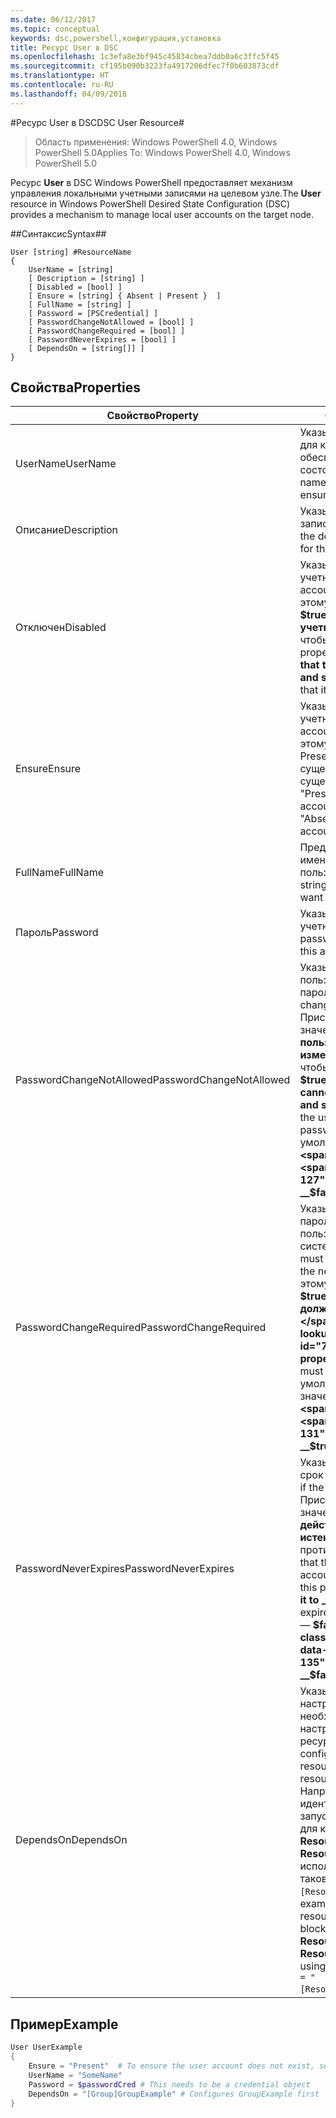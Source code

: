```yaml
---
ms.date: 06/12/2017
ms.topic: conceptual
keywords: dsc,powershell,конфигурация,установка
title: Ресурс User в DSC
ms.openlocfilehash: 1c3efa8e3bf945c45834cbea7ddb0a6c3ffc5f45
ms.sourcegitcommit: cf195b090b3223fa4917206dfec7f0b603873cdf
ms.translationtype: HT
ms.contentlocale: ru-RU
ms.lasthandoff: 04/09/2018
---
```

#<a name="dsc-user-resource"></a><span data-ttu-id="7559d-103">Ресурс User в DSC</span><span class="sxs-lookup"><span data-stu-id="7559d-103">DSC User Resource#</span></span>


><span data-ttu-id="7559d-104">Область применения: Windows PowerShell 4.0, Windows PowerShell 5.0</span><span class="sxs-lookup"><span data-stu-id="7559d-104">Applies To: Windows PowerShell 4.0, Windows PowerShell 5.0</span></span>


<span data-ttu-id="7559d-105">Ресурс __User__ в DSC Windows PowerShell предоставляет механизм управления локальными учетными записями на целевом узле.</span><span class="sxs-lookup"><span data-stu-id="7559d-105">The __User__ resource in Windows PowerShell Desired State Configuration (DSC) provides a mechanism to manage local user accounts on the target node.</span></span>


##<a name="syntax"></a><span data-ttu-id="7559d-106">Синтаксис</span><span class="sxs-lookup"><span data-stu-id="7559d-106">Syntax##</span></span>

```
User [string] #ResourceName
{
    UserName = [string]
    [ Description = [string] ]
    [ Disabled = [bool] ]
    [ Ensure = [string] { Absent | Present }  ]
    [ FullName = [string] ]
    [ Password = [PSCredential] ]
    [ PasswordChangeNotAllowed = [bool] ]
    [ PasswordChangeRequired = [bool] ]
    [ PasswordNeverExpires = [bool] ]
    [ DependsOn = [string[]] ]
}
```

## <a name="properties"></a><span data-ttu-id="7559d-107">Свойства</span><span class="sxs-lookup"><span data-stu-id="7559d-107">Properties</span></span>
|  <span data-ttu-id="7559d-108">Свойство</span><span class="sxs-lookup"><span data-stu-id="7559d-108">Property</span></span>  |  <span data-ttu-id="7559d-109">Описание</span><span class="sxs-lookup"><span data-stu-id="7559d-109">Description</span></span>   |
|---|---|
| <span data-ttu-id="7559d-110">UserName</span><span class="sxs-lookup"><span data-stu-id="7559d-110">UserName</span></span>| <span data-ttu-id="7559d-111">Указывает имя учетной записи, для которой требуется обеспечить определенное состояние.</span><span class="sxs-lookup"><span data-stu-id="7559d-111">Indicates the account name for which you want to ensure a specific state.</span></span>|
| <span data-ttu-id="7559d-112">Описание</span><span class="sxs-lookup"><span data-stu-id="7559d-112">Description</span></span>| <span data-ttu-id="7559d-113">Указывает описание учетной записи пользователя.</span><span class="sxs-lookup"><span data-stu-id="7559d-113">Indicates the description you want to use for the user account.</span></span>|
| <span data-ttu-id="7559d-114">Отключен</span><span class="sxs-lookup"><span data-stu-id="7559d-114">Disabled</span></span>| <span data-ttu-id="7559d-115">Указывает, включена ли учетная запись.</span><span class="sxs-lookup"><span data-stu-id="7559d-115">Indicates if the account is enabled.</span></span> <span data-ttu-id="7559d-116">Присвойте этому свойству значение __$true__, чтобы отключить учетную запись, и __$false__, чтобы включить ее.</span><span class="sxs-lookup"><span data-stu-id="7559d-116">Set this property to __$true__ to ensure that this account is disabled, and set it to __$false__ to ensure that it is enabled.</span></span>|
| <span data-ttu-id="7559d-117">Ensure</span><span class="sxs-lookup"><span data-stu-id="7559d-117">Ensure</span></span>| <span data-ttu-id="7559d-118">Указывает, существует ли учетная запись.</span><span class="sxs-lookup"><span data-stu-id="7559d-118">Indicates if the account exists.</span></span> <span data-ttu-id="7559d-119">Присвойте этому свойству значение Present, если учетная запись существует, и Absent, если не существует.</span><span class="sxs-lookup"><span data-stu-id="7559d-119">Set this property to "Present" to ensure that the account exists, and set it to "Absent" to ensure that the account does not exist.</span></span>|
| <span data-ttu-id="7559d-120">FullName</span><span class="sxs-lookup"><span data-stu-id="7559d-120">FullName</span></span>| <span data-ttu-id="7559d-121">Представляет строку с полным именем для учетной записи пользователя.</span><span class="sxs-lookup"><span data-stu-id="7559d-121">Represents a string with the full name you want to use for the user account.</span></span>|
| <span data-ttu-id="7559d-122">Пароль</span><span class="sxs-lookup"><span data-stu-id="7559d-122">Password</span></span>| <span data-ttu-id="7559d-123">Указывает пароль для этой учетной записи.</span><span class="sxs-lookup"><span data-stu-id="7559d-123">Indicates the password you want to use for this account.</span></span> |
| <span data-ttu-id="7559d-124">PasswordChangeNotAllowed</span><span class="sxs-lookup"><span data-stu-id="7559d-124">PasswordChangeNotAllowed</span></span>| <span data-ttu-id="7559d-125">Указывает, может ли пользователь изменить пароль.</span><span class="sxs-lookup"><span data-stu-id="7559d-125">Indicates if the user can change the password.</span></span> <span data-ttu-id="7559d-126">Присвойте этому свойству значение __$true__, чтобы пользователь не мог изменить пароль, и __$false__, чтобы мог.</span><span class="sxs-lookup"><span data-stu-id="7559d-126">Set this property to __$true__ to ensure that the user cannot change the password, and set it to __$false__ to allow the user to change the password.</span></span> <span data-ttu-id="7559d-127">Значение по умолчанию — __$false__.</span><span class="sxs-lookup"><span data-stu-id="7559d-127">The default value is __$false__.</span></span>|
| <span data-ttu-id="7559d-128">PasswordChangeRequired</span><span class="sxs-lookup"><span data-stu-id="7559d-128">PasswordChangeRequired</span></span>| <span data-ttu-id="7559d-129">Указывает, требуется ли смена пароля при следующем входе пользователя в систему.</span><span class="sxs-lookup"><span data-stu-id="7559d-129">Indicates if the user must change the password at the next sign in.</span></span> <span data-ttu-id="7559d-130">Присвойте этому свойству значение __$true__, если пользователь должен изменить пароль.</span><span class="sxs-lookup"><span data-stu-id="7559d-130">Set this property to __$true__ if the user must change the password.</span></span> <span data-ttu-id="7559d-131">По умолчанию используется значение __$true__.</span><span class="sxs-lookup"><span data-stu-id="7559d-131">The default value is __$true__.</span></span>|
| <span data-ttu-id="7559d-132">PasswordNeverExpires</span><span class="sxs-lookup"><span data-stu-id="7559d-132">PasswordNeverExpires</span></span>| <span data-ttu-id="7559d-133">Указывает, может ли истечь срок действия пароля.</span><span class="sxs-lookup"><span data-stu-id="7559d-133">Indicates if the password will expire.</span></span> <span data-ttu-id="7559d-134">Присвойте этому свойству значение __$true__, чтобы срок действия пароля никогда не истекал, и __$false__ в противном случае.</span><span class="sxs-lookup"><span data-stu-id="7559d-134">To ensure that the password for this account will never expire, set this property to __$true__, and set it to __$false__ if the password will expire.</span></span> <span data-ttu-id="7559d-135">Значение по умолчанию — __$false__.</span><span class="sxs-lookup"><span data-stu-id="7559d-135">The default value is __$false__.</span></span>|
| <span data-ttu-id="7559d-136">DependsOn</span><span class="sxs-lookup"><span data-stu-id="7559d-136">DependsOn</span></span> | <span data-ttu-id="7559d-137">Указывает, что перед настройкой этого ресурса необходимо запустить настройку другого ресурса.</span><span class="sxs-lookup"><span data-stu-id="7559d-137">Indicates that the configuration of another resource must run before this resource is configured.</span></span> <span data-ttu-id="7559d-138">Например, если идентификатор первого запускаемого блока сценария для конфигурации ресурса — __ResourceName__, а его тип — __ResourceType__, то синтаксис использования этого свойства таков: `DependsOn = "[ResourceType]ResourceName"`.</span><span class="sxs-lookup"><span data-stu-id="7559d-138">For example, if the ID of the resource configuration script block that you want to run first is __ResourceName__ and its type is __ResourceType__, the syntax for using this property is `DependsOn = "[ResourceType]ResourceName"`.</span></span>|

## <a name="example"></a><span data-ttu-id="7559d-139">Пример</span><span class="sxs-lookup"><span data-stu-id="7559d-139">Example</span></span>

```powershell
User UserExample
{
    Ensure = "Present"  # To ensure the user account does not exist, set Ensure to "Absent"
    UserName = "SomeName"
    Password = $passwordCred # This needs to be a credential object
    DependsOn = "[Group]GroupExample" # Configures GroupExample first
}
```